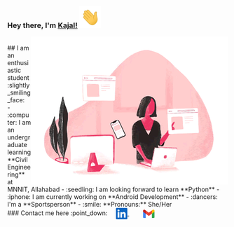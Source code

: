 ### Hey there, I'm [Kajal!](https://github.com/shahikaju7) <img height="50px" src="https://github.com/shahikaju7/shahikaju7/blob/main/shahi/waving_hand.gif">
<img align="right" alt="GIF" width="450px" src="https://github.com/shahikaju7/shahikaju7/blob/main/shahi/Kajlu.gif"/>
<br>
## I am an enthusiastic student :slightly_smiling_face:
<br>
- :computer: I am an undergraduate learning **Civil Engineering** at MNNIT, Allahabad
- :seedling: I am looking forward to learn **Python**
- :iphone: I am currently working on **Android Development**
- :dancers: I'm a **Sportsperson**
- :smile: **Pronouns:** She/Her
<br>
### Contact me here  :point_down:
&nbsp; &nbsp; <a href="https://www.linkedin.com/in/kajal-shahi-b2842a208/">
    <img align="center" width="26px" src="https://github.com/shahikaju7/shahikaju7/blob/main/shahi/linkedin.jpeg" />
 </a>  &nbsp; &nbsp; &nbsp; &nbsp;
<a href="mailto:shahikaju73@gmail.com">
    <img align="center" width="26px" src="https://github.com/shahikaju7/shahikaju7/blob/main/shahi/gmail.png" />
</a>
<br>
